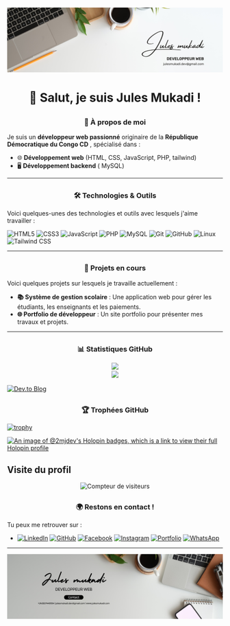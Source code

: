 <!-- - 👋 Hi, I’m @2MJ-DEV
- 👀 I’m interested in ...
- 🌱 I’m currently learning ...
- 💞️ I’m looking to collaborate on ...
- 📫 How to reach me ...
- 😄 Pronouns: ...
- ⚡ Fun fact: ... -->

<!---
2MJ-DEV/2MJ-DEV is a ✨ special ✨ repository because its `README.md` (this file) appears on your GitHub profile.
You can click the Preview link to take a look at your changes.
--->



![Bannière](./banner.png)

# <h1 align="center"> 👋 Salut, je suis <b>Jules Mukadi</b> !</h1>

## <h3 align="center"><b>🚀 À propos de moi</b></h3>
 Je suis un **développeur web passionné** originaire de la **République Démocratique du Congo CD** , spécialisé dans :
- 🌐 **Développement web** (HTML, CSS, JavaScript, PHP, tailwind)
- 🖥️ **Développement backend** ( MySQL)
<!--  - 🤖 **Projets IoT** (Arduino, Bluetooth) -->

<!-- J'ai obtenu un **diplôme en Génie Logiciel** 🎓 à l'**Université Protestante de Lubumbashi** 🏛️. -->

---

## <h3 align="center"><b>🛠️ Technologies & Outils </b>  </h3>
Voici quelques-unes des technologies et outils avec lesquels j'aime travailler : 

![HTML5](https://img.shields.io/badge/HTML5-E34F26?style=for-the-badge&logo=html5&logoColor=white)
![CSS3](https://img.shields.io/badge/CSS3-1572B6?style=for-the-badge&logo=css3&logoColor=white)
![JavaScript](https://img.shields.io/badge/JavaScript-F7DF1E?style=for-the-badge&logo=javascript&logoColor=black)
![PHP](https://img.shields.io/badge/PHP-777BB4?style=for-the-badge&logo=php&logoColor=white)
![MySQL](https://img.shields.io/badge/MySQL-4479A1?style=for-the-badge&logo=mysql&logoColor=white)
![Git](https://img.shields.io/badge/Git-F05032?style=for-the-badge&logo=git&logoColor=white)
![GitHub](https://img.shields.io/badge/GitHub-181717?style=for-the-badge&logo=github&logoColor=white)
![Linux](https://img.shields.io/badge/Linux-FCC624?style=for-the-badge&logo=linux&logoColor=black)
![Tailwind CSS](https://img.shields.io/badge/TailwindCSS-38B2AC?style=for-the-badge&logo=tailwind-css&logoColor=white)

 ---

## <h3 align="center"><b>💼 Projets en cours </b> </h3>
Voici quelques projets sur lesquels je travaille actuellement :

- **📚 Système de gestion scolaire** : Une application web pour gérer les étudiants, les enseignants et les paiements.
- **🌐 Portfolio de développeur** : Un site portfolio pour présenter mes travaux et projets.

---
## <h3 align="center"> <b>📊 Statistiques GitHub</b> </h3>

<p align="center">
    <img src="https://github-readme-stats.vercel.app/api?username=2MJ-DEV&show_icons=true&theme=tokyonight" />
    <br>
    <img src="https://github-readme-stats.vercel.app/api/top-langs/?username=2MJ-DEV&layout=compact&theme=tokyonight" />
</p>

[![Dev.to Blog](https://img.shields.io/badge/Dev.to-2MJ--DEV-black?style=for-the-badge&logo=dev.to)](https://dev.to/jules_mukadi)

## <h3 align="center"> <b>🏆 Trophées GitHub </b> </h3>

[![trophy](https://github-profile-trophy.vercel.app/?username=2MJ-DEV&theme=darkhub)](https://github.com/ryo-ma/github-profile-trophy) 

[![An image of @2mjdev's Holopin badges, which is a link to view their full Holopin profile](https://holopin.me/2mjdev)](https://holopin.io/@2mjdev)

## Visite du profil

<p align="center">
    <img src="https://komarev.com/ghpvc/?username=2MJ-DEV&label=👀+Visiteurs&color=green&style=flat-square" alt="Compteur de visiteurs">
</p>

## <h3 align="center"> <b>🌍 Restons en contact !</b> </h3>

Tu peux me retrouver sur :
- [![LinkedIn](https://img.shields.io/badge/LinkedIn-blue?logo=linkedin&logoColor=fff)](https://www.linkedin.com/in/jules-mukadi-552045297/)
 [![GitHub](https://img.shields.io/badge/GitHub-181717?logo=github&logoColor=fff)](https://github.com/2MJ-DEV) [![Facebook](https://img.shields.io/badge/Facebook-1877F2?logo=facebook&logoColor=fff)](https://web.facebook.com/2MJULES.MKD/) [![Instagram](https://img.shields.io/badge/Instagram-E4405F?logo=instagram&logoColor=fff)](https://www.instagram.com/2mjules/) [![Portfolio](https://img.shields.io/badge/Portfolio-24292E?logo=portfolio&logoColor=fff)](https://julesmukadi.netlify.app) [![WhatsApp](https://img.shields.io/badge/WhatsApp-25D366?logo=whatsapp&logoColor=fff)](https://wa.me/243998535521)
---

![Image de fin](./footer.png)
